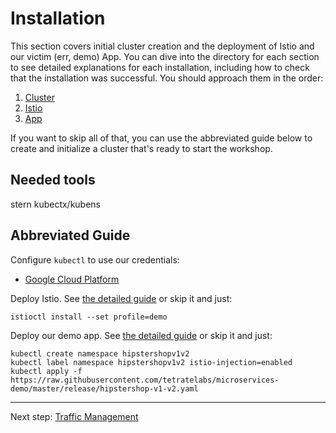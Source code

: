 # Installation

This section covers initial cluster creation and the deployment of Istio and our victim (err, demo) App. You can dive into the directory for each section to see detailed explanations for each installation, including how to check that the installation was successful. You should approach them in the order:

1. [Cluster](cluster/)
2. [Istio](istio/)
3. [App](app/)

If you want to skip all of that, you can use the abbreviated guide below to create and initialize a cluster that's ready to start the workshop.

## Needed tools

stern
kubectx/kubens

## Abbreviated Guide

Configure `kubectl` to use our credentials:

- [Google Cloud Platform](cluster/gcp.md)

Deploy Istio. See [the detailed guide](istio/README.md) or skip it and just:

```shell
istioctl install --set profile=demo
```

Deploy our demo app. See [the detailed guide](app/README.md) or skip it and just:

```shell
kubectl create namespace hipstershopv1v2
kubectl label namespace hipstershopv1v2 istio-injection=enabled
kubectl apply -f https://raw.githubusercontent.com/tetratelabs/microservices-demo/master/release/hipstershop-v1-v2.yaml
```

---
Next step: [Traffic Management](/modules/traffic)